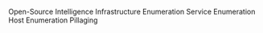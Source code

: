 
Open-Source Intelligence
Infrastructure Enumeration
Service Enumeration
Host Enumeration
Pillaging
